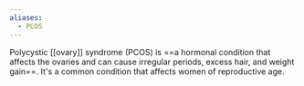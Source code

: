 ```yaml
---
aliases:
  - PCOS
---
```

Polycystic [[ovary]] syndrome (PCOS) is ==a hormonal condition that affects the ovaries and can cause irregular periods, excess hair, and weight gain==. It's a common condition that affects women of reproductive age.
